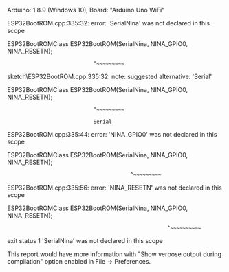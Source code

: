 Arduino: 1.8.9 (Windows 10), Board: "Arduino Uno WiFi"

ESP32BootROM.cpp:335:32: error: 'SerialNina' was not declared in this scope

 ESP32BootROMClass ESP32BootROM(SerialNina, NINA_GPIO0, NINA_RESETN);

                                ^~~~~~~~~~

sketch\ESP32BootROM.cpp:335:32: note: suggested alternative: 'Serial'

 ESP32BootROMClass ESP32BootROM(SerialNina, NINA_GPIO0, NINA_RESETN);

                                ^~~~~~~~~~

                                Serial

ESP32BootROM.cpp:335:44: error: 'NINA_GPIO0' was not declared in this scope

 ESP32BootROMClass ESP32BootROM(SerialNina, NINA_GPIO0, NINA_RESETN);

                                            ^~~~~~~~~~

ESP32BootROM.cpp:335:56: error: 'NINA_RESETN' was not declared in this scope

 ESP32BootROMClass ESP32BootROM(SerialNina, NINA_GPIO0, NINA_RESETN);

                                                        ^~~~~~~~~~~

exit status 1
'SerialNina' was not declared in this scope

This report would have more information with
"Show verbose output during compilation"
option enabled in File -> Preferences.
